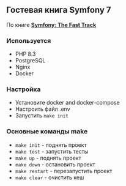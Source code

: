 ## Гостевая книга Symfony 7
По книге **[Symfony: The Fast Track](https://symfony.com/doc/current/the-fast-track)**

### Используется

- PHP 8.3
- PostgreSQL
- Nginx
- Docker

### Настройка

- Установите docker and docker-compose
- Настроить файл .env
- Запустить `make init`

### Основные команды make

- `make init` - поднять проект
- `make test` - запустить тесты
- `make up` - поднять проект
- `make down` - остановить проект
- `make restart` - перезапустить проект
- `make clear` - очистить кеш

